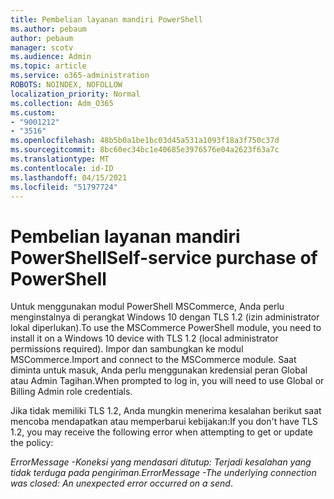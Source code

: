 ```yaml
---
title: Pembelian layanan mandiri PowerShell
ms.author: pebaum
author: pebaum
manager: scotv
ms.audience: Admin
ms.topic: article
ms.service: o365-administration
ROBOTS: NOINDEX, NOFOLLOW
localization_priority: Normal
ms.collection: Adm_O365
ms.custom:
- "9001212"
- "3516"
ms.openlocfilehash: 48b5b0a1be1bc03d45a531a1093f18a3f750c37d
ms.sourcegitcommit: 8bc60ec34bc1e40685e3976576e04a2623f63a7c
ms.translationtype: MT
ms.contentlocale: id-ID
ms.lasthandoff: 04/15/2021
ms.locfileid: "51797724"
---
```

# <a name="self-service-purchase-of-powershell"></a><span data-ttu-id="0404e-102">Pembelian layanan mandiri PowerShell</span><span class="sxs-lookup"><span data-stu-id="0404e-102">Self-service purchase of PowerShell</span></span>

<span data-ttu-id="0404e-103">Untuk menggunakan modul PowerShell MSCommerce, Anda perlu menginstalnya di perangkat Windows 10 dengan TLS 1.2 (izin administrator lokal diperlukan).</span><span class="sxs-lookup"><span data-stu-id="0404e-103">To use the MSCommerce PowerShell module, you need to install it on a Windows 10 device with TLS 1.2 (local administrator permissions required).</span></span>  <span data-ttu-id="0404e-104">Impor dan sambungkan ke modul MSCommerce.</span><span class="sxs-lookup"><span data-stu-id="0404e-104">Import and connect to the MSCommerce module.</span></span>  <span data-ttu-id="0404e-105">Saat diminta untuk masuk, Anda perlu menggunakan kredensial peran Global atau Admin Tagihan.</span><span class="sxs-lookup"><span data-stu-id="0404e-105">When prompted to log in, you will need to use Global or Billing Admin role credentials.</span></span>  

<span data-ttu-id="0404e-106">Jika tidak memiliki TLS 1.2, Anda mungkin menerima kesalahan berikut saat mencoba mendapatkan atau memperbarui kebijakan:</span><span class="sxs-lookup"><span data-stu-id="0404e-106">If you don't have TLS 1.2, you may receive the following error when attempting to get or update the policy:</span></span>

<span data-ttu-id="0404e-107">*ErrorMessage -Koneksi yang mendasari ditutup: Terjadi kesalahan yang tidak terduga pada pengiriman.*</span><span class="sxs-lookup"><span data-stu-id="0404e-107">*ErrorMessage -The underlying connection was closed: An unexpected error occurred on a send*.</span></span>



